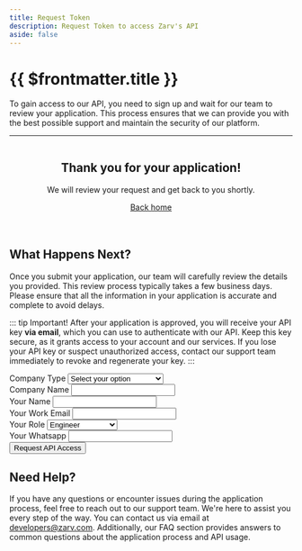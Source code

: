 ```yaml
---
title: Request Token
description: Request Token to access Zarv's API
aside: false
---
```


<script setup>
import { ref } from 'vue'
import { useUrlSearchParams } from '@vueuse/core'

const origins = {
  'data-partner': 'Data Partner',
  'government': 'Government',
  'insurance': 'Insurance Company',
  'credit': 'Finance/Credit Company',
  'startup': 'Startup',
  'other': 'Other',
}

const roles = {
  engineer: 'Engineer',
  'product-manager': 'Product Manager',
  'data-scientist': 'Data Scientist',
  'business-analyst': 'Business Analyst',
  ceo: 'CEO',
  cto: 'CTO',
  founder: 'Founder',
  other: 'Other',
}

const params = useUrlSearchParams('hash-params', {
  origin: {
    type: String,
    default: null,
  },
})

const loading = ref(false)
const sent = ref(false)
const error = ref(false)
const name = ref('')
const email = ref('')
const phone = ref('')
const company = ref('')
const industry = ref(params.origin || null)
const role = ref('')

const submitForm = () => {
  loading.value = true;
  sent.value = false;
  if (!!email.value && !!name.value && !!phone.value && !!company.value && !!industry.value && !!role.value) {
    fetch('https://n8n.zarv.net/webhook/developers/api-access', {
      method: 'POST',
      headers: { 'Content-Type': 'application/json' },
      body: JSON.stringify({
        name: name.value,
        email: email.value.toLowerCase(),
        phone: phone.value,
        company: company.value,
        industryId: industry.value,
        industry: origins[industry.value],
        roleId: role.value,
        role: roles[role.value]
      }),
    })
    .then(response => {
      if (!response.ok) {
        throw new Error('Network response was not ok');
      }
      const output = response.json();
      if (output.success) {
        sent.value = true;
      } else {
        error.value = true;
      }
    })
    .catch(() => {
      error.value = true;
    })
    .finally(() => {
      loading.value = false;
    });
  } else {
    error.value = true;
    loading.value = false;
  }
};
</script>

# {{ $frontmatter.title }}<Badge type="warning" text="beta" />

To gain access to our API, you need to sign up and wait for our team to review your application. This process ensures that we can provide you with the best possible support and maintain the security of our platform.

---

<div v-if="sent">
  <div style="text-align:center;padding-top:20px;padding-bottom:20px">
    <h2 style="font-weight:bold;border:none;margin-top:10px">Thank you for your application!</h2>

We will review your request and get back to you shortly.
  
  <a href="/" class="vp-button">Back home</a>
</div>

## What Happens Next?

Once you submit your application, our team will carefully review the details you provided. This review process typically takes a few business days. Please ensure that all the information in your application is accurate and complete to avoid delays.

::: tip Important!
After your application is approved, you will receive your API key **via email**, which you can use to authenticate with our API. Keep this key secure, as it grants access to your account and our services. If you lose your API key or suspect unauthorized access, contact our support team immediately to revoke and regenerate your key.
:::

</div>

<form @submit.prevent="submitForm" class="form" v-if="!sent">
  <div class="form-group">
    <label for="industry">Company Type</label>
    <select v-model="industry" id="industry" required>
      <option value="" disabled selected>Select your option</option>
      <option value="data-partner">Data Partner</option>
      <option value="government">Government</option>
      <option value="insurance">Insurance Company</option>
      <option value="credit">Finance/Credit Company</option>
      <option value="startup">Startup</option>
      <option value="other">Other</option>
    </select>
  </div>
  <div class="form-group">
    <label for="company">Company Name</label>
    <input type="text" id="company" v-model="company" required />
  </div>
  <div class="form-group">
    <label for="name">Your Name</label>
    <input type="text" id="name" v-model="name" required />
  </div>
  <div class="form-group">
    <label for="email">Your Work Email</label>
    <input type="email" id="email" v-model="email" required />
  </div>
  <div class="form-group" required>
    <label for="role">Your Role</label>
    <select v-model="role" id="role">
      <option value="engineer">Engineer</option>
      <option value="product-manager">Product Manager</option>
      <option value="data-scientist">Data Scientist</option>
      <option value="business-analyst">Business Analyst</option>
      <option value="ceo">CEO</option>
      <option value="cto">CTO</option>
      <option value="founder">Founder</option>
      <option value="other">Other</option>
    </select>
  </div>
  <div class="form-group">
    <label for="phone">Your Whatsapp</label>
    <input type="text" id="phone" v-model="phone" required />
  </div>
  <div class="form-group">
    <button type="submit" class="vp-button">Request API Access</button>
  </div>
</form>

## Need Help?

If you have any questions or encounter issues during the application process, feel free to reach out to our support team. We're here to assist you every step of the way. You can contact us via email at [developers@zarv.com](mailto:developers@zarv.com). Additionally, our FAQ section provides answers to common questions about the application process and API usage.
